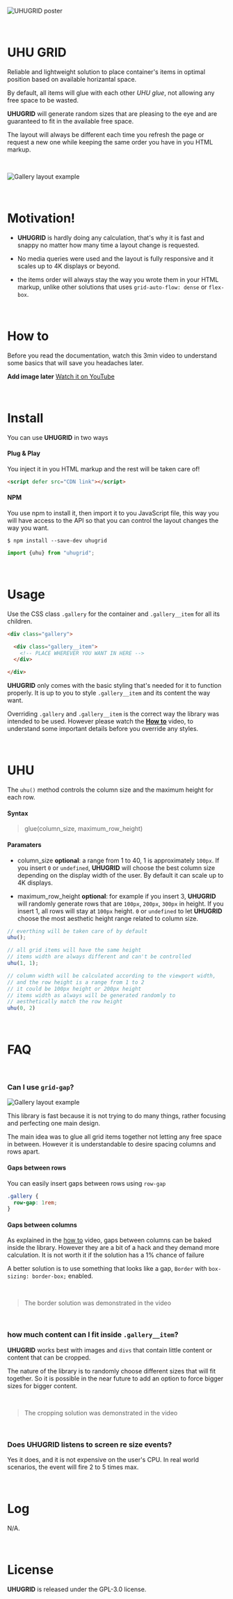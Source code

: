 ![UHUGRID poster](./imgs/uhu.png)

<br>


# UHU GRID
Reliable and lightweight solution to place container's
items in optimal position based on available horizantal space.

By default, all items will glue with each other *UHU glue*,
not allowing any free space to be wasted.

**UHUGRID** will generate random sizes that are pleasing to the eye
and are guaranteed to fit in the available free space.

The layout will always be different each time you refresh the page
or request a new one while keeping the same order you have
in you HTML markup.


<br>

![Gallery layout example](./imgs/1.jpg)

<br>

# Motivation!

+ **UHUGRID** is hardly doing any calculation, that's why
  it is fast and snappy no matter how many time a layout change
  is requested.

+ No media queries were used and the layout is fully responsive
  and it scales up to 4K displays or beyond.

+ the items order will always stay the way you wrote them in your
  HTML markup, unlike other solutions that uses
  `grid-auto-flow: dense` or `flex-box`.


<br>

# How to
Before you read the documentation, watch this 3min video
to understand some basics that will save you headaches later.

**Add image later**
[Watch it on YouTube](https://youtube.com)


<br>

# Install
You can use **UHUGRID** in two ways

#### Plug & Play
You inject it in you HTML markup and the rest will be taken care of!

```HTML
<script defer src="CDN link"></script>
```

#### NPM
You use npm to install it, then import it to you JavaScript file,
this way you will have access to the API so that you can control
the layout changes the way you want.

```
$ npm install --save-dev uhugrid
```

```JavaScript
import {uhu} from "uhugrid";
```


<br>

# Usage
Use the CSS class `.gallery` for the container
and `.gallery__item` for all its children.


```HTML
<div class="gallery">

  <div class="gallery__item">
    <!-- PLACE WHEREVER YOU WANT IN HERE -->
  </div>

</div>
```

**UHUGRID** only comes with the basic styling that's needed for
it to function properly. It is up to you to style `.gallery__item`
and its content the way want.

Overriding `.gallery` and `.gallery__item` is the correct way
the library was intended to be used.
However please watch the [**How to**](#how-to) video, to understand
some important details before you override any styles.


<br>

# UHU

The `uhu()` method controls the column size and the maximum height
for each row.

#### Syntax

> glue(column_size, maximum_row_height)


#### Paramaters

+ column_size **optional**: a range from 1 to 40,
  1 is approximately `100px`. If you insert `0` or `undefined`,
  **UHUGRID** will choose the best column size depending on
  the display width of the user.
  By default it can scale up to 4K displays.

+ maximum_row_height **optional**: for example if you insert 3,
  **UHUGRID** will randomly generate rows that are
  `100px`, `200px`, `300px` in height.
  If you insert 1, all rows will stay at `100px` height.
  `0` or `undefined` to let **UHUGRID** choose the most
  aesthetic height range related to column size.
  


```JavaScript
// everthing will be taken care of by default
uhu();

// all grid items will have the same height
// items width are always different and can't be controlled
uhu(1, 1);

// column width will be calculated according to the viewport width,
// and the row height is a range from 1 to 2
// it could be 100px height or 200px height
// items width as always will be generated randomly to
// aesthetically match the row height
uhu(0, 2)
```


<br>

# FAQ

<br>

### Can I use `grid-gap`?

![Gallery layout example](./imgs/2.jpg)

This library is fast because it is not trying to do many things,
rather focusing and perfecting one main design.

The main idea was to glue all grid items together not letting any
free space in between. However it is understandable to desire
spacing columns and rows apart.

#### Gaps between rows
You can easily insert gaps between rows using `row-gap`

```css
.gallery {
  row-gap: 1rem;
}
```

#### Gaps between columns
As explained in the [how to](#how-to) video, gaps between columns
can be baked inside the library. However they are a bit of a hack
and they demand more calculation.
It is not worth it if the solution has a 1% chance of failure

A better solution is to use something that looks like a gap,
`Border` with `box-sizing: border-box;` enabled.

<br>

> The border solution was demonstrated in the video

<br>

### how much content can I fit inside `.gallery__item`?
**UHUGRID** works best with images and `divs` that contain little
content or content that can be cropped.

The nature of the library is to randomly choose different sizes
that will fit together. So it is possible in the near future
to add an option to force bigger sizes for bigger content.

<br>

> The cropping solution was demonstrated in the video

<br>

### Does UHUGRID listens to screen re size events?
Yes it does, and it is not expensive on the user's CPU.
In real world scenarios, the event will fire 2 to 5 times max.


<br>

# Log
N/A.


<br>

# License
**UHUGRID** is released under the GPL-3.0 license.

